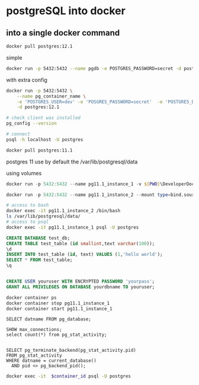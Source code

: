 # postgreSQL into docker




## into a single docker command

```bash
docker pull postgres:12.1
```

simple
```bash
docker run -p 5432:5432 --name pgdb -e POSTGRES_PASSWORD=secret -d postgres:12
```

with extra config
```bash
docker run -p 5432:5432 \
    --name pg_container_name \
    -e 'POSTGRES_USER=dev' -e 'POSGRES_PASSWORD=secret'  -e 'POSTGRES_DB=pg_database' \
    -d postgres:12.1
```

```bash
# check client was installed
pg_config --version

# connect
psql -h localhost -U postgres
```









```bash
docker pull postgres:11.1
```

postgres 11 use by default the /var/lib/postgresql/data

using volumes
```powershell
docker run -p 5432:5432 --name pg11.1_instance_1 -v ${PWD}\DeveloperDocker\postgres_instance1:/var/lib/postgresql/data -e POSGRES_PASSWORD=secret -d postgres:11.1
```


```powershell
docker run -p 5432:5432 --name pg11.1_instance_2 --mount type=bind,source=${PWD}\DeveloperDocker\postgres_instance1,destination=/var/lib/postgresql/data -e POSGRES_PASSWORD=secret -d postgres:11.1
```


```bash
# access to bash
docker exec -it pg11.1_instance_2 /bin/bash
ls /var/lib/postgresql/data/
# access to psql
docker exec -it pg11.1_instance_1 psql -U postgres
```

```sql
CREATE DATABASE test_db;
CREATE TABLE test_table (id smallint,text varchar(100));
\d
INSERT INTO test_table (id, text) VALUES (1,'hello world');
SELECT * FROM test_table;
\q


CREATE USER youruser WITH ENCRYPTED PASSWORD 'yourpass';
GRANT ALL PRIVILEGES ON DATABASE yourdbname TO youruser;
```



```bash
docker container ps
docker container stop pg11.1_instance_1
docker container start pg11.1_instance_1
```






```
SELECT datname FROM pg_database;
```


```
SHOW max_connections;
select count(*) from pg_stat_activity;


SELECT pg_terminate_backend(pg_stat_activity.pid)
FROM pg_stat_activity
WHERE datname = current_database()
  AND pid <> pg_backend_pid();
```



```bash
docker exec -it  $container_id psql -U postgres
```